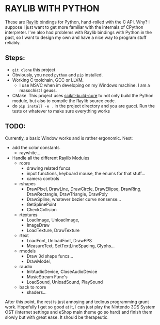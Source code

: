 # RAYLIB WITH PYTHON
These are [Raylib](https://github.com/raysan5/raylib) bindings for Python, hand-rolled with the C API. Why? I suppose I just want to get more familiar with the internals of CPython interpreter. I've also had problems with Raylib bindings with Python in the past, so I want to design my own and have a nice way to program stuff reliably.

## Steps:
- `git clone` this project
- Obviously, you need `python` and `pip` installed.
- Working C toolchain, GCC or LLVM.
    - I use MSVC when im developing on my Windows machine. I am a masochist I geuss.
- CMake. This project uses [scikit-build-core](https://github.com/scikit-build/scikit-build-core) to not only build the Python module, but also to compile the Raylib source code.
- do `pip install -e .` in the project directory and you are gucci. Run the tests or whatever to make sure everything works

## TODO:
Currently, a basic Window works and is rather ergonomic. Next:
- add the color constants 
    - raywhite....
- Handle all the different Raylib Modules
    - rcore
        - drawing related funcs
        - input functions, keyboard mouse, the enums for that stuff...
        - camera controls
    - rshapes
        - DrawPixel, DrawLine, DrawCircle, DrawEllipse, DrawRing, DrawRectangle, DrawTriangle, DrawPoly
        - DrawSpline, whatever bezier curve nonsense...
        - GetSplinePoint
        - CheckCollision
    - rtextures
        - LoadImage, UnloadImage, 
        - ImageDraw
        - LoadTexture, DrawTexture
    - rtext
        - LoadFont, UnloadFont, DrawFPS
        - MeasureText, SetTextLineSpacing, Glyphs...
    - rmodels
        - Draw 3d shape funcs...
        - DrawModel,
    - raudio
        - InitAudioDevice, CloseAudioDevice
        - MusicStream Func's
        - LoadSound, UnloadSound, PlaySound
    - back to rcore
        - shaders...

After this point, the rest is just annoying and tedious programming grunt work. Hopefully I get so good at it, I can just play the Nintendo 3DS System OST (internet settings and eShop main theme go so hard) and finish them slowly but with great ease. It should be therapeutic. 